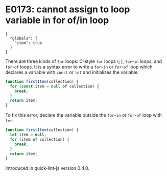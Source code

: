 # E0173: cannot assign to loop variable in for of/in loop

```config-for-examples
{
  "globals": {
    "item": true
  }
}
```

There are three kinds of `for` loops: C-style `for` loops (`;`), `for`-`in`
loops, and `for`-`of` loops. It is a syntax error to write a `for`-`in` or
`for`-`of` loop which declares a variable with `const` or `let` and initializes
the variable:

```javascript
function firstItem(collection) {
  for (const item = null of collection) {
    break;
  }
  return item;
}
```

To fix this error, declare the variable outside the `for`-`in` or `for`-`of`
loop with `let`:

```javascript
function firstItem(collection) {
  let item = null;
  for (item of collection) {
    break;
  }
  return item;
}
```

Introduced in quick-lint-js version 0.4.0.
